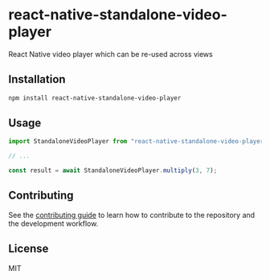 # react-native-standalone-video-player

React Native video player which can be re-used across views 

## Installation

```sh
npm install react-native-standalone-video-player
```

## Usage

```js
import StandaloneVideoPlayer from "react-native-standalone-video-player";

// ...

const result = await StandaloneVideoPlayer.multiply(3, 7);
```

## Contributing

See the [contributing guide](CONTRIBUTING.md) to learn how to contribute to the repository and the development workflow.

## License

MIT
